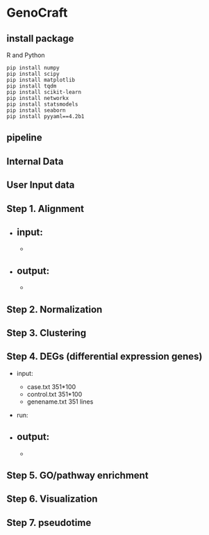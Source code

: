 # GenoCraft 


## install package 

R and Python 

```
pip install numpy 
pip install scipy 
pip install matplotlib 
pip install tqdm 
pip install scikit-learn 
pip install networkx 
pip install statsmodels 
pip install seaborn 
pip install pyyaml==4.2b1 
```


## pipeline 




## Internal Data 



## User Input data 



## Step 1. Alignment 

- input: 
	- 
	- 
- output: 
	- 
	- 



## Step 2. Normalization 




## Step 3. Clustering 




## Step 4. DEGs (differential expression genes)

- input: 
	- case.txt 351*100
	- control.txt  351*100
	- genename.txt 351 lines
- run:
	
- output: 
	- 
	- 


## Step 5. GO/pathway enrichment



## Step 6. Visualization 



## Step 7. pseudotime 











